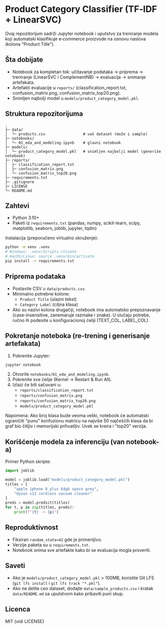# Product Category Classifier (TF‑IDF + LinearSVC)

Ovaj repozitorijum sadrži Jupyter notebook i uputstvo za treniranje modela koji automatski klasifikuje e‑commerce proizvode na osnovu naslova (kolona "Product Title").

## Šta dobijate
- Notebook za kompletan tok: učitavanje podataka → priprema → treniranje (LinearSVC i ComplementNB) → evaluacija → snimanje artefakata.
- Artefakti evaluacije u `reports/` (classification_report.txt, confusion_matrix.png, confusion_matrix_top20.png).
- Snimljen najbolji model u `models/product_category_model.pkl`.

## Struktura repozitorijuma
```
.
├─ data/
│  └─ products.csv                 # vaš dataset (može i sample)
├─ notebooks/
│  └─ 01_eda_and_modeling.ipynb    # glavni notebook
├─ models/
│  └─ product_category_model.pkl   # snimljen najbolji model (generiše notebook)
├─ reports/
│  ├─ classification_report.txt
│  ├─ confusion_matrix.png
│  └─ confusion_matrix_top20.png
├─ requirements.txt
├─ .gitignore
├─ LICENSE
└─ README.md
```

## Zahtevi
- Python 3.10+
- Paketi iz `requirements.txt` (pandas, numpy, scikit-learn, scipy, matplotlib, seaborn, joblib, jupyter, tqdm)

Instalacija (preporučeno virtualno okruženje):
```bash
python -m venv .venv
# Windows: .venv\Scripts ctivate
# macOS/Linux: source .venv/bin/activate
pip install -r requirements.txt
```

## Priprema podataka
- Postavite CSV u `data/products.csv`.
- Minimalno potrebne kolone:
  - `Product Title` (ulazni tekst)
  - `Category Label` (ciljna klasa)
- Ako su nazivi kolona drugačiji, notebook ima automatsko prepoznavanje (case-insensitive, zanemaruje razmake i znake). U slučaju potrebe, ručno ih podesite u konfiguracionoj ćeliji (TEXT_COL, LABEL_COL).

## Pokretanje noteboka (re-trening i generisanje artefakata)
1) Pokrenite Jupyter:
```bash
jupyter notebook
```
2) Otvorite `notebooks/01_eda_and_modeling.ipynb`.
3) Pokrenite sve ćelije (Kernel → Restart & Run All).
4) Izlazi će biti sačuvani u:
   - `reports/classification_report.txt`
   - `reports/confusion_matrix.png`
   - `reports/confusion_matrix_top20.png`
   - `models/product_category_model.pkl`

Napomena: Ako broj klasa bude veoma veliki, notebook će automatski ograničiti "punu" konfuzionu matricu na najviše 50 najčešćih klasa da bi graf bio čitljiv i memorijski prihvatljiv. Uvek se kreira i "top20" verzija.

## Korišćenje modela za inferenciju (van notebook-a)
Primer Python skripte:
```python
import joblib

model = joblib.load("models/product_category_model.pkl")
titles = [
    "apple iphone 8 plus 64gb space grey",
    "dyson v12 cordless vacuum cleaner"
]
preds = model.predict(titles)
for t, p in zip(titles, preds):
    print(f"{t} -> {p}")
```

## Reproduktivnost
- Fiksiran `random_state=42` gde je primenljivo.
- Verzije paketa su u `requirements.txt`.
- Notebook snima sve artefakte kako bi se evaluacija mogla proveriti.

## Saveti
- Ako je `models/product_category_model.pkl` > 100MB, koristite Git LFS (`git lfs install` i `git lfs track "*.pkl"`).
- Ako ne delite ceo dataset, dodajte `data/sample_products.csv` i kratak `data/README.md` sa uputstvom kako pribaviti puni skup.

## Licenca
MIT (vidi LICENSE)
